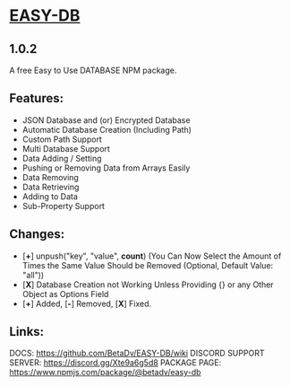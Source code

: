 # [EASY-DB](https://www.npmjs.com/package/@betadv/easy-db)
## 1.0.2
A free Easy to Use DATABASE NPM package.

## Features:
- JSON Database and (or) Encrypted Database
- Automatic Database Creation (Including Path)
- Custom Path Support
- Multi Database Support
- Data Adding / Setting
- Pushing or Removing Data from Arrays Easily
- Data Removing
- Data Retrieving
- Adding to Data
- Sub-Property Support

## Changes:
 - [**+**] <db>unpush("key", "value", **count**) (You Can Now Select the Amount of Times the Same Value Should be Removed (Optional, Default Value: "all"))
 - [**X**] Database Creation not Working Unless Providing {} or any Other Object as Options Field
 - [**+**] Added, [**-**] Removed, [**X**] Fixed.

## Links:
DOCS: https://github.com/BetaDv/EASY-DB/wiki
DISCORD SUPPORT SERVER: https://discord.gg/Xte9a6g5d8
PACKAGE PAGE: https://www.npmjs.com/package/@betadv/easy-db
